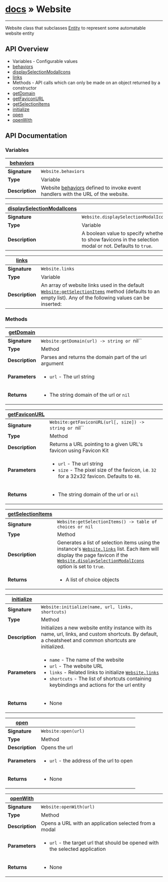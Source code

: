 # [docs](index.md) » Website
---

Website class that subclasses [Entity](Entity.html) to represent some automatable website entity


## API Overview
* Variables - Configurable values
 * [behaviors](#behaviors)
 * [displaySelectionModalIcons](#displaySelectionModalIcons)
 * [links](#links)
* Methods - API calls which can only be made on an object returned by a constructor
 * [getDomain](#getDomain)
 * [getFaviconURL](#getFaviconURL)
 * [getSelectionItems](#getSelectionItems)
 * [initialize](#initialize)
 * [open](#open)
 * [openWith](#openWith)

## API Documentation

### Variables

| [behaviors](#behaviors)         |                                                                                     |
| --------------------------------------------|-------------------------------------------------------------------------------------|
| **Signature**                               | `Website.behaviors`                                                                    |
| **Type**                                    | Variable                                                                     |
| **Description**                             | Website [behaviors](Entity.html#behaviors) defined to invoke event handlers with the URL of the website.                                                                     |

| [displaySelectionModalIcons](#displaySelectionModalIcons)         |                                                                                     |
| --------------------------------------------|-------------------------------------------------------------------------------------|
| **Signature**                               | `Website.displaySelectionModalIcons`                                                                    |
| **Type**                                    | Variable                                                                     |
| **Description**                             | A boolean value to specify whether to show favicons in the selection modal or not. Defaults to `true`.                                                                     |

| [links](#links)         |                                                                                     |
| --------------------------------------------|-------------------------------------------------------------------------------------|
| **Signature**                               | `Website.links`                                                                    |
| **Type**                                    | Variable                                                                     |
| **Description**                             | An array of website links used in the default [`Website:getSelectionItems`](#getSelectionItems) method (defaults to an empty list). Any of the following values can be inserted:                                                                     |

### Methods

| [getDomain](#getDomain)         |                                                                                     |
| --------------------------------------------|-------------------------------------------------------------------------------------|
| **Signature**                               | `Website:getDomain(url) -> string or `nil``                                                                    |
| **Type**                                    | Method                                                                     |
| **Description**                             | Parses and returns the domain part of the url argument                                                                     |
| **Parameters**                              | <ul><li>`url` - The url string</li></ul> |
| **Returns**                                 | <ul><li> The string domain of the url or `nil`</li></ul>          |

| [getFaviconURL](#getFaviconURL)         |                                                                                     |
| --------------------------------------------|-------------------------------------------------------------------------------------|
| **Signature**                               | `Website:getFaviconURL(url[, size]) -> string or `nil``                                                                    |
| **Type**                                    | Method                                                                     |
| **Description**                             | Returns a URL pointing to a given URL's favicon using Favicon Kit                                                                     |
| **Parameters**                              | <ul><li>`url` - The url string</li><li>`size` - The pixel size of the favicon, i.e. `32` for a 32x32 favicon. Defaults to `48`.</li></ul> |
| **Returns**                                 | <ul><li> The string domain of the url or `nil`</li></ul>          |

| [getSelectionItems](#getSelectionItems)         |                                                                                     |
| --------------------------------------------|-------------------------------------------------------------------------------------|
| **Signature**                               | `Website:getSelectionItems() -> table of choices or nil`                                                                    |
| **Type**                                    | Method                                                                     |
| **Description**                             | Generates a list of selection items using the instance's [`Website.links`](Website.html#links) list. Each item will display the page favicon if the [`Website.displaySelectionModalIcons`](Website.html#displaySelectionModalIcons) option is set to `true`.                                                                     |
| **Returns**                                 | <ul><li> A list of choice objects</li></ul>          |

| [initialize](#initialize)         |                                                                                     |
| --------------------------------------------|-------------------------------------------------------------------------------------|
| **Signature**                               | `Website:initialize(name, url, links, shortcuts)`                                                                    |
| **Type**                                    | Method                                                                     |
| **Description**                             | Initializes a new website entity instance with its name, url, links, and custom shortcuts. By default, a cheatsheet and common shortcuts are initialized.                                                                     |
| **Parameters**                              | <ul><li>`name` - The name of the website</li><li>`url` - The website URL</li><li>`links` - Related links to initialize [`Website.links`](#links)</li><li>`shortcuts` - The list of shortcuts containing keybindings and actions for the url entity</li></ul> |
| **Returns**                                 | <ul><li>None</li></ul>          |

| [open](#open)         |                                                                                     |
| --------------------------------------------|-------------------------------------------------------------------------------------|
| **Signature**                               | `Website:open(url)`                                                                    |
| **Type**                                    | Method                                                                     |
| **Description**                             | Opens the url                                                                     |
| **Parameters**                              | <ul><li>`url` - the address of the url to open</li></ul> |
| **Returns**                                 | <ul><li> None</li></ul>          |

| [openWith](#openWith)         |                                                                                     |
| --------------------------------------------|-------------------------------------------------------------------------------------|
| **Signature**                               | `Website:openWith(url)`                                                                    |
| **Type**                                    | Method                                                                     |
| **Description**                             | Opens a URL with an application selected from a modal                                                                     |
| **Parameters**                              | <ul><li>`url` - the target url that should be opened with the selected application</li></ul> |
| **Returns**                                 | <ul><li> None</li></ul>          |

